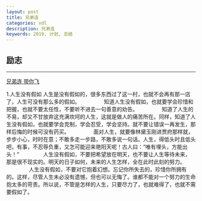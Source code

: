 ```yaml
---
layout: post
title: 兄弟连
categories: xdl
description: 兄弟连
keywords: 2019, 计划, 总结
---
```

## 励志  
***
<a href="http://beijing.lampbrother.net">兄弟连   带你飞</a>



<p>1.人生没有假如
人生是没有假如的，很多东西过了这一村，也就不会再有那一店了，人生可没有那么多的假如。
　　
　　知道人生没有假如，也就要学会珍惜和把握，也就不要太任性，不要听不进去一句善意的劝告。
　　
　　知道了人生的不易，却又不甘放弃这充满坎坷的人生，这就是做人的痛苦所在。同样，知道了人生没有假如，也就要学会克制，学会忍受，学会坚持。就不要让错误一再发生，那样后悔的时候可没有药买。
　　
　　面对人生，就要像林黛玉刚进贾府那样就，步步小心，时时在意；不敢多走一步路，不敢多说一句话。人生，得低头时且低头吧，有事，不忍辱负重，又怎可能迎来艳阳天呢！古人曰：“唯有埋头，方能出头！”
　　
　　人生没有假如，不要把希望放在明天，也不要让人生等待未来，那是很不现实的。明天的日子如何，未来的人生怎样，全在此时此刻的努力。
　　
　　人生没有假如，不要对它抱着幻想。忘记你所失去的，珍惜你所拥有的。这样，尽管人生未必没有遗憾，但也可以无悔了。谁都不能对一个努力的生命抱太多的苛责。所以说，不管是怎样的人生，只要尽力了，也就难得了，也就不需要假如了。</p>
